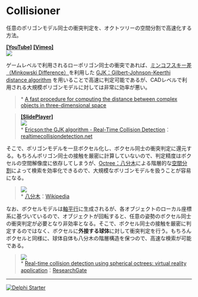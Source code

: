 ﻿# Collisioner
任意のポリゴンモデル同士の衝突判定を、オクトツリーの空間分割で高速化する方法。

[**[YouTube]**](https://youtu.be/Z5qbxQI6dgw) [**[Vimeo]**](https://vimeo.com/242276066)  
[![](https://media.githubusercontent.com/media/LUXOPHIA/Collisioner/movie/--------/_MOVIE/Collisioner_640x360.gif)](https://youtu.be/Z5qbxQI6dgw)

ゲームレベルで利用されるローポリゴン同士の衝突であれば、[ミンコフスキー差（Minkowski Difference）](https://en.wikipedia.org/wiki/Minkowski_addition)を利用した [GJK：Gilbert-Johnson-Keerthi distance algorithm](https://en.wikipedia.org/wiki/Gilbert–Johnson–Keerthi_distance_algorithm) を用いることで高速に判定可能であるが、CADレベルで利用される大規模ポリゴンモデルに対しては非常に効率が悪い。

> \* [A fast procedure for computing the distance between complex objects in three-dimensional space](https://graphics.stanford.edu/courses/cs448b-00-winter/papers/gilbert.pdf)

> [**[SlidePlayer]**](http://slideplayer.com)  
> [![](http://slideplayer.com/slide/689954/2/images/26/Minkowski+sum+&+difference.jpg)](http://slideplayer.com/slide/689954/)  
> \* [Ericson:the GJK algorithm - Real-Time Collision Detection](http://realtimecollisiondetection.net/pubs/SIGGRAPH04_Ericson_the_GJK_algorithm.ppt)：[realtimecollisiondetection.net](http://realtimecollisiondetection.net)

そこで、ポリゴンモデルを一旦ボクセル化し、ボクセル同士の衝突判定に還元する。もちろんポリゴン同士の接触を厳密に計算していないので、判定精度はボクセルの空間解像度に依存してしまうが、[Octree：八分木](https://ja.wikipedia.org/wiki/八分木)による階層的な[空間分割](https://en.wikipedia.org/wiki/Space_partitioning)によって検索を効率化できるので、大規模なポリゴンモデルを扱うことが容易になる。

> ![](https://upload.wikimedia.org/wikipedia/commons/3/35/Octree2.png)  
> \* [八分木](https://ja.wikipedia.org/wiki/八分木)：[Wikipedia](https://ja.wikipedia.org)

なお、ボクセルモデルは[軸平行](https://en.wikipedia.org/wiki/Axis-aligned_object)に生成されるが、各オブジェクトのローカル座標系に基づいているので、オブジェクトが回転すると、任意の姿勢のボクセル同士の衝突判定が必要となり非効率となる。そこで、ボクセル同士の接触を厳密に判定するのではなく、ボクセルに**外接する球体**に対して衝突判定を行う。もちろんボクセルと同様に、球体自体も八分木の階層構造を保つので、高速な検索が可能である。

> ![](https://www.researchgate.net/profile/Costas_Tzafestas/publication/3681383/figure/fig1/AS:279795217780736@1443719786044/Figure-1-Spherical-Object-Centered-Octree-Decompo-sition.png)  
> \* [Real-time collision detection using spherical octrees: virtual reality application](https://www.researchgate.net/publication/3681383_Real-time_collision_detection_using_spherical_octrees_virtual_reality_application)：[ResearchGate](https://www.researchgate.net)
----

[![Delphi Starter](http://img.en25.com/EloquaImages/clients/Embarcadero/%7B063f1eec-64a6-4c19-840f-9b59d407c914%7D_dx-starter-bn159.png)](https://www.embarcadero.com/jp/products/delphi/starter)
